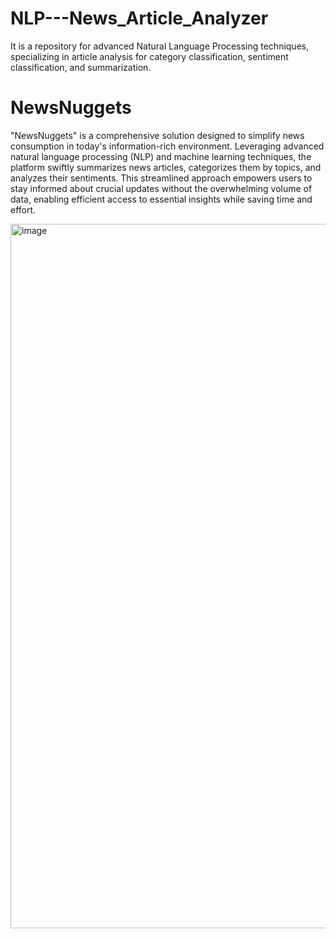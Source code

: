 # NLP---News_Article_Analyzer
 It is a repository for advanced Natural Language Processing techniques, specializing in article analysis for category classification, sentiment classification, and summarization.
# NewsNuggets

"NewsNuggets" is a comprehensive solution designed to simplify news consumption in today's information-rich environment. Leveraging advanced natural language processing (NLP) and machine learning techniques, the platform swiftly summarizes news articles, categorizes them by topics, and analyzes their sentiments. This streamlined approach empowers users to stay informed about crucial updates without the overwhelming volume of data, enabling efficient access to essential insights while saving time and effort.

<img width="1127" alt="image" src="https://github.com/Anitha-Balachandran/NLP---News_Article_Analyzer/assets/143915040/df2b888b-28a7-48aa-828b-fb4ba869a499">

